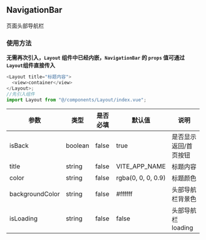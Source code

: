 ## NavigationBar

页面头部导航栏

### 使用方法

**无需再次引入，`Layout` 组件中已经内嵌，`NavigationBar` 的 `props` 值可通过`Layout`组件直接传入**

```js
<Layout title="标题内容">
  <view>container</view>
</Layout>;
//先引入组件
import Layout from "@/components/Layout/index.vue";
```

| 参数            | 类型    | 是否必填 | 默认值             | 说明                  |
| --------------- | ------- | -------- | ------------------ | --------------------- |
| isBack          | boolean | false    | true               | 是否显示返回/首页按钮 |
| title           | string  | false    | VITE_APP_NAME      | 标题内容              |
| color           | string  | false    | rgba(0, 0, 0, 0.9) | 标题颜色              |
| backgroundColor | string  | false    | #ffffff            | 头部导航栏背景色      |
| isLoading       | string  | false    | false              | 头部导航栏 loading    |
